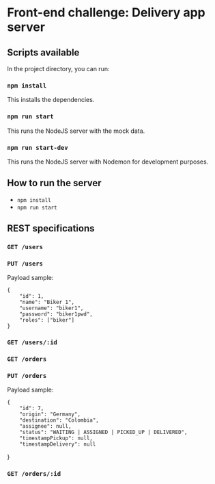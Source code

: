 # Front-end challenge: Delivery app server

## Scripts available

In the project directory, you can run:

### `npm install`

This installs the dependencies.

### `npm run start`

This runs the NodeJS server with the mock data.

### `npm run start-dev`

This runs the NodeJS server with Nodemon for development purposes.

## How to run the server

- `npm install`
- `npm run start`

## REST specifications

### `GET /users`

### `PUT /users`

 Payload sample:

    {
        "id": 1,
        "name": "Biker 1",
        "username": "biker1",
        "password": "biker1pwd",
        "roles": ["biker"]
    }

### `GET /users/:id`

### `GET /orders`

### `PUT /orders`

Payload sample:

    {
        "id": 7,
        "origin": "Germany",
        "destination": "Colombia",
        "assignee": null,
        "status": "WAITING | ASSIGNED | PICKED_UP | DELIVERED",
        "timestampPickup": null,
        "timestampDelivery": null
   }

### `GET /orders/:id` 